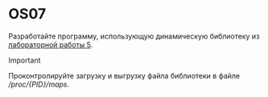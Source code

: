 # OS07

Разработайте программу, использующую динамическую библиотеку из [лабораторной работы 5](../lab05/src/list.h).

> [!IMPORTANT]
> Проконтролируйте загрузку и выгрузку файла библиотеки в файле */proc/{PID}/maps*.
